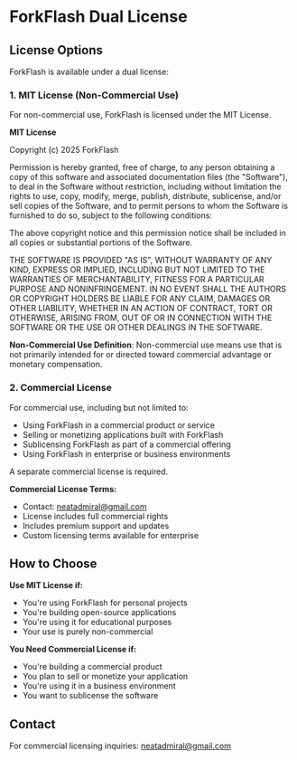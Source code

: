 # ForkFlash Dual License

## License Options

ForkFlash is available under a dual license:

### 1. MIT License (Non-Commercial Use)

For non-commercial use, ForkFlash is licensed under the MIT License.

**MIT License**

Copyright (c) 2025 ForkFlash

Permission is hereby granted, free of charge, to any person obtaining a copy
of this software and associated documentation files (the "Software"), to deal
in the Software without restriction, including without limitation the rights
to use, copy, modify, merge, publish, distribute, sublicense, and/or sell
copies of the Software, and to permit persons to whom the Software is
furnished to do so, subject to the following conditions:

The above copyright notice and this permission notice shall be included in all
copies or substantial portions of the Software.

THE SOFTWARE IS PROVIDED "AS IS", WITHOUT WARRANTY OF ANY KIND, EXPRESS OR
IMPLIED, INCLUDING BUT NOT LIMITED TO THE WARRANTIES OF MERCHANTABILITY,
FITNESS FOR A PARTICULAR PURPOSE AND NONINFRINGEMENT. IN NO EVENT SHALL THE
AUTHORS OR COPYRIGHT HOLDERS BE LIABLE FOR ANY CLAIM, DAMAGES OR OTHER
LIABILITY, WHETHER IN AN ACTION OF CONTRACT, TORT OR OTHERWISE, ARISING FROM,
OUT OF OR IN CONNECTION WITH THE SOFTWARE OR THE USE OR OTHER DEALINGS IN THE
SOFTWARE.

**Non-Commercial Use Definition**: Non-commercial use means use that is not primarily intended for or directed toward commercial advantage or monetary compensation.

### 2. Commercial License

For commercial use, including but not limited to:
- Using ForkFlash in a commercial product or service
- Selling or monetizing applications built with ForkFlash
- Sublicensing ForkFlash as part of a commercial offering
- Using ForkFlash in enterprise or business environments

A separate commercial license is required.

**Commercial License Terms:**
- Contact: neatadmiral@gmail.com
- License includes full commercial rights
- Includes premium support and updates
- Custom licensing terms available for enterprise

## How to Choose

**Use MIT License if:**
- You're using ForkFlash for personal projects
- You're building open-source applications
- You're using it for educational purposes
- Your use is purely non-commercial

**You Need Commercial License if:**
- You're building a commercial product
- You plan to sell or monetize your application
- You're using it in a business environment
- You want to sublicense the software

## Contact

For commercial licensing inquiries: neatadmiral@gmail.com
